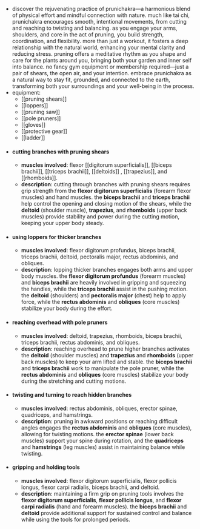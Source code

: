 - discover the rejuvenating practice of prunichakra—a harmonious blend of physical effort and mindful connection with nature. much like tai chi, prunichakra encourages smooth, intentional movements, from cutting and reaching to twisting and balancing. as you engage your arms, shoulders, and core in the act of pruning, you build strength, coordination, and flexibility. more than just a workout, it fosters a deep relationship with the natural world, enhancing your mental clarity and reducing stress. pruning offers a meditative rhythm as you shape and care for the plants around you, bringing both your garden and inner self into balance. no fancy gym equipment or membership required—just a pair of shears, the open air, and your intention. embrace prunichakra as a natural way to stay fit, grounded, and connected to the earth, transforming both your surroundings and your well-being in the process.
- equipment:
	- [[pruning shears]]
	- [[loppers]]
	- [[pruning saw]]
	- [[pole pruners]]
	- [[gloves]]
	- [[protective gear]]
	- [[ladder]]
- #### **cutting branches with pruning shears**
	- **muscles involved**: flexor [[digitorum superficialis]], [[biceps brachii]], [[triceps brachii]], [[deltoids]] , [[trapezius]], and [[rhomboids]].
	- **description**: cutting through branches with pruning shears requires grip strength from the **flexor digitorum superficialis** (forearm flexor muscles) and hand muscles. the **biceps brachii** and **triceps brachii** help control the opening and closing motion of the shears, while the **deltoid** (shoulder muscle), **trapezius**, and **rhomboids** (upper back muscles) provide stability and power during the cutting motion, keeping your upper body steady.
- #### **using loppers for thicker branches**
	- **muscles involved**: flexor digitorum profundus, biceps brachii, triceps brachii, deltoid, pectoralis major, rectus abdominis, and obliques.
	- **description**: lopping thicker branches engages both arms and upper body muscles. the **flexor digitorum profundus** (forearm muscles) and **biceps brachii** are heavily involved in gripping and squeezing the handles, while the **triceps brachii** assist in the pushing motion. the **deltoid** (shoulders) and **pectoralis major** (chest) help to apply force, while the **rectus abdominis** and **obliques** (core muscles) stabilize your body during the effort.
- #### **reaching overhead with pole pruners**
	- **muscles involved**: deltoid, trapezius, rhomboids, biceps brachii, triceps brachii, rectus abdominis, and obliques.
	- **description**: reaching overhead to prune higher branches activates the **deltoid** (shoulder muscles) and **trapezius** and **rhomboids** (upper back muscles) to keep your arm lifted and stable. the **biceps brachii** and **triceps brachii** work to manipulate the pole pruner, while the **rectus abdominis** and **obliques** (core muscles) stabilize your body during the stretching and cutting motions.
- #### **twisting and turning to reach hidden branches**
	- **muscles involved**: rectus abdominis, obliques, erector spinae, quadriceps, and hamstrings.
	- **description**: pruning in awkward positions or reaching difficult angles engages the **rectus abdominis** and **obliques** (core muscles), allowing for twisting motions. the **erector spinae** (lower back muscles) support your spine during rotation, and the **quadriceps** and **hamstrings** (leg muscles) assist in maintaining balance while twisting.
- #### **gripping and holding tools**
	- **muscles involved**: flexor digitorum superficialis, flexor pollicis longus, flexor carpi radialis, biceps brachii, and deltoid.
	- **description**: maintaining a firm grip on pruning tools involves the **flexor digitorum superficialis**, **flexor pollicis longus**, and **flexor carpi radialis** (hand and forearm muscles). the **biceps brachii** and **deltoid** provide additional support for sustained control and balance while using the tools for prolonged periods.